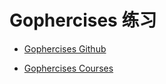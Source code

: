# Gophercises 练习

- [Gophercises Github](https://github.com/gophercises)

- [Gophercises Courses](https://gophercises.com)